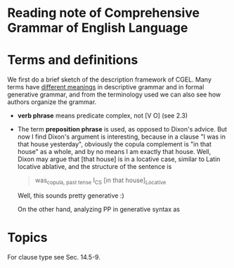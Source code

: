 Reading note of Comprehensive Grammar of English Language
======

# Terms and definitions

We first do a brief sketch of the description framework of CGEL. Many terms have [different meanings](../general-linguistics/methodology/grammar-focus.md#note-on-terminology) in 
descriptive grammar and in formal generative grammar, and from the terminology used we can also see how authors organize the grammar.

- **verb phrase** means predicate complex, not [V O] (see 2.3)
- The term **preposition phrase** is used, as opposed to Dixon's advice. But now I find Dixon's argument is 
  interesting, because in a clause "I was in that house yesterday", obviously the copula complement is "in that 
  house" as a whole, and by no means I am exactly that house. Well, Dixon may argue that [that house] is in a
  locative case, similar to Latin locative ablative, and the structure of the sentence is 
  > was<sub>copula, past tense</sub> I<sub>CS</sub> [in that house]<sub>Locative</sub> 

  Well, this sounds pretty generative :) 

  On the other hand, analyzing PP in generative syntax as 

# Topics

For clause type see Sec. 14.5-9.